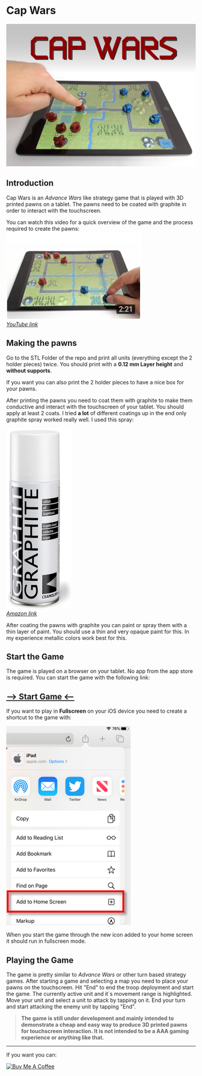 # Cap Wars

![](Thumbnail.jpg) 

## Introduction
Cap Wars is an *Advance Wars* like strategy game that is played with 3D printed pawns on a tablet. The pawns need to be coated with graphite in order to interact with the touchscreen.

You can watch this video for a quick overview of the game and the process required to create the pawns:  
[![IMAGE ALT TEXT HERE](Video.PNG)](https://youtu.be/SLH1cwr5F_g)  
*[YouTube link](https://youtu.be/SLH1cwr5F_g)*

## Making the pawns
Go to the STL Folder of the repo and print all units (everything except the 2 holder pieces) twice. You should print with a **0.12 mm Layer height** and **without supports**. 

If you want you can also print the 2 holder pieces to have a nice box for your pawns.

After printing the pawns you need to coat them with graphite to make them conductive and interact with the touchscreen of your tablet. You should apply at least 2 coats. I tried **a lot** of different coatings up in the end only graphite spray worked really well. I used this spray:

[![](Spray.PNG)](https://www.amazon.de/gp/product/B00OG1LI1O)  
*[Amazon link](https://www.amazon.de/gp/product/B00OG1LI1O)*

After coating the pawns with graphite you can paint or spray them with a thin layer of paint. You should use a thin and very opaque paint for this. In my experience metallic colors work best for this.

## Start the Game
The game is played on a browser on your tablet. No app from the app store is required. You can start the game with the following link:

## [--> Start Game <--](https://sakati84.github.io/CapWarrior/index.html)

If you want to play in **Fullscreen** on your iOS device you need to create a shortcut to the game with:

![](HomeScreen.PNG)

When you start the game through the new icon added to your home screen it should run in fullscreen mode.

## Playing the Game
The game is pretty similar to *Advance Wars* or other turn based strategy games. After starting a game and selecting a map you need to place your pawns on the touchscreen. Hit "End" to end the troop deployment and start the game. The currently active unit and it´s movement range is highlighted. Move your unit and select a unit to attack by tapping on it. End your turn and start attacking the enemy unit by tapping "End".

> **The game is still under development and mainly intended to demonstrate a cheap and easy way to produce 3D printed pawns for touchscreen interaction. It is not intended to be a AAA gaming experience or anything like that.**


---
If you want you can:

<a href="https://www.buymeacoffee.com/sakati" target="_blank"><img src="https://cdn.buymeacoffee.com/buttons/v2/default-yellow.png" alt="Buy Me A Coffee" width="150" height="40" ></a>

